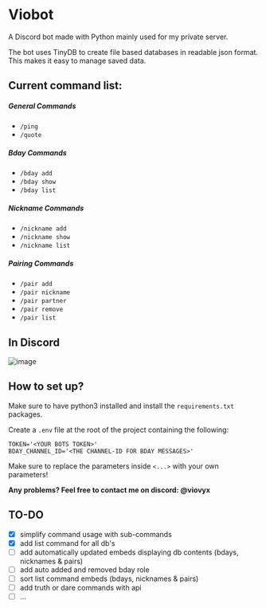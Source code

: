# Viobot
A Discord bot made with Python mainly used for my private server.

The bot uses TinyDB to create file based databases in readable json format. This makes it easy to manage saved data.

## Current command list:
##### General Commands
- `/ping`
- `/quote`
##### Bday Commands
- `/bday add`
- `/bday show`
- `/bday list`
##### Nickname Commands
- `/nickname add`
- `/nickname show`
- `/nickname list`
##### Pairing Commands
- `/pair add`
- `/pair nickname`
- `/pair partner`
- `/pair remove`
- `/pair list`

## In Discord
![image](https://cloud.viovyx.com/index.php/s/ENtL8rSaKB85B8Y/download/viobot.png)

## How to set up?
Make sure to have python3 installed and install the `requirements.txt` packages.

Create a `.env` file at the root of the project containing the following:
```dotenv
TOKEN='<YOUR BOTS TOKEN>'
BDAY_CHANNEL_ID='<THE CHANNEL-ID FOR BDAY MESSAGES>'
```
Make sure to replace the parameters inside `<...>` with your own parameters!

**Any problems? Feel free to contact me on discord: @viovyx**

## TO-DO
- [x] simplify command usage with sub-commands
- [x] add list command for all db's
- [ ] add automatically updated embeds displaying db contents (bdays, nicknames & pairs)
- [ ] add auto added and removed bday role
- [ ] sort list command embeds (bdays, nicknames & pairs)
- [ ] add truth or dare commands with api
- [ ] ...
